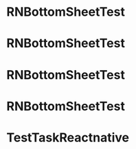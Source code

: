 # RNBottomSheetTest
# RNBottomSheetTest
# RNBottomSheetTest
# RNBottomSheetTest
# TestTaskReactnative
